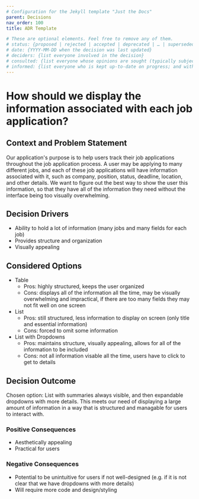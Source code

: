 ```yaml
---
# Configuration for the Jekyll template "Just the Docs"
parent: Decisions
nav_order: 100
title: ADR Template

# These are optional elements. Feel free to remove any of them.
# status: {proposed | rejected | accepted | deprecated | … | superseded by [ADR-0005](0005-example.md)}
# date: {YYYY-MM-DD when the decision was last updated}
# deciders: {list everyone involved in the decision}
# consulted: {list everyone whose opinions are sought (typically subject-matter experts); and with whom there is a two-way communication}
# informed: {list everyone who is kept up-to-date on progress; and with whom there is a one-way communication}
---
```

<!-- we need to disable MD025, because we use the different heading "ADR Template" in the homepage (see above) than it is foreseen in the template -->
<!-- markdownlint-disable-file MD025 -->
# How should we display the information associated with each job application?

## Context and Problem Statement

Our application's purpose is to help users track their job applications throughout the job application process.
A user may be applying to many different jobs, and each of these job applications will have information associated with it,
such as company, position, status, deadline, location, and other details. We want to figure out the best way to show the user this information,
so that they have all of the information they need without the interface being too visually overwhelming.

<!-- This is an optional element. Feel free to remove. -->
## Decision Drivers

* Ability to hold a lot of information (many jobs and many fields for each job)
* Provides structure and organization
* Visually appealing

## Considered Options

* Table
  * Pros: highly structured, keeps the user organized
  * Cons: displays all of the information all the time, may be visually overwhelming and impractical, if there are too many fields they may not fit well on one screen
* List
  * Pros: still structured, less information to display on screen (only title and essential information)
  * Cons: forced to omit some information
* List with Dropdowns
  * Pros: maintains structure, visually appealing, allows for all of the information to be included
  * Cons: not all information visable all the time, users have to click to get to details

## Decision Outcome

Chosen option: List with summaries always visible, and then expandable dropdowns with more details. This meets our need of displaying a large amount of information in a way that is structured and managable for users to interact with.

<!-- This is an optional element. Feel free to remove. -->
### Positive Consequences

* Aesthetically appealing
* Practical for users

<!-- This is an optional element. Feel free to remove. -->
### Negative Consequences

* Potential to be unintuitive for users if not well-designed (e.g. if it is not clear that we have dropdowns with more details)
* Will require more code and design/styling

<!-- markdownlint-disable-file MD013 -->
